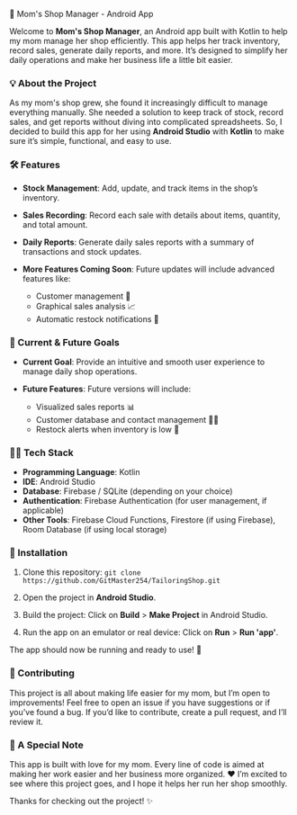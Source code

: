  📱 Mom's Shop Manager - Android App

Welcome to **Mom's Shop Manager**, an Android app built with Kotlin to help my mom manage her shop efficiently. This app helps her track inventory, record sales, generate daily reports, and more. It’s designed to simplify her daily operations and make her business life a little bit easier.

### 💡 About the Project

As my mom's shop grew, she found it increasingly difficult to manage everything manually. She needed a solution to keep track of stock, record sales, and get reports without diving into complicated spreadsheets. So, I decided to build this app for her using **Android Studio** with **Kotlin** to make sure it’s simple, functional, and easy to use.

### 🛠️ Features

* **Stock Management**: Add, update, and track items in the shop’s inventory.
* **Sales Recording**: Record each sale with details about items, quantity, and total amount.
* **Daily Reports**: Generate daily sales reports with a summary of transactions and stock updates.
* **More Features Coming Soon**: Future updates will include advanced features like:

  * Customer management 👥
  * Graphical sales analysis 📈
  * Automatic restock notifications 🔔

### 🌟 Current & Future Goals

* **Current Goal**: Provide an intuitive and smooth user experience to manage daily shop operations.
* **Future Features**: Future versions will include:

  * Visualized sales reports 📊
  * Customer database and contact management 🧑‍💼
  * Restock alerts when inventory is low 🔄

### 🧑‍💻 Tech Stack

* **Programming Language**: Kotlin
* **IDE**: Android Studio
* **Database**: Firebase / SQLite (depending on your choice)
* **Authentication**: Firebase Authentication (for user management, if applicable)
* **Other Tools**: Firebase Cloud Functions, Firestore (if using Firebase), Room Database (if using local storage)

### 🚀 Installation

1. Clone this repository:
   `git clone https://github.com/GitMaster254/TailoringShop.git`

2. Open the project in **Android Studio**.

3. Build the project:
   Click on **Build** > **Make Project** in Android Studio.

4. Run the app on an emulator or real device:
   Click on **Run** > **Run 'app'**.

The app should now be running and ready to use! 🎉

### 💖 Contributing

This project is all about making life easier for my mom, but I’m open to improvements! Feel free to open an issue if you have suggestions or if you’ve found a bug. If you’d like to contribute, create a pull request, and I’ll review it.

### 🙏 A Special Note

This app is built with love for my mom. Every line of code is aimed at making her work easier and her business more organized. ❤️ I’m excited to see where this project goes, and I hope it helps her run her shop smoothly.

Thanks for checking out the project! ✨
